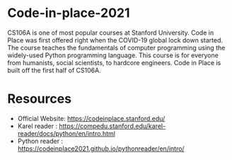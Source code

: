 # Code-in-place-2021
CS106A is one of most popular courses at Stanford University. Code in Place was first offered right when the COVID-19 global lock down started. The course teaches the fundamentals of computer programming using the widely-used Python programming language. This course is for everyone from humanists, social scientists, to hardcore engineers. Code in Place is built off the first half of CS106A.

# Resources
- Official Website: https://codeinplace.stanford.edu/
- Karel reader : https://compedu.stanford.edu/karel-reader/docs/python/en/intro.html
- Python reader : https://codeinplace2021.github.io/pythonreader/en/intro/
